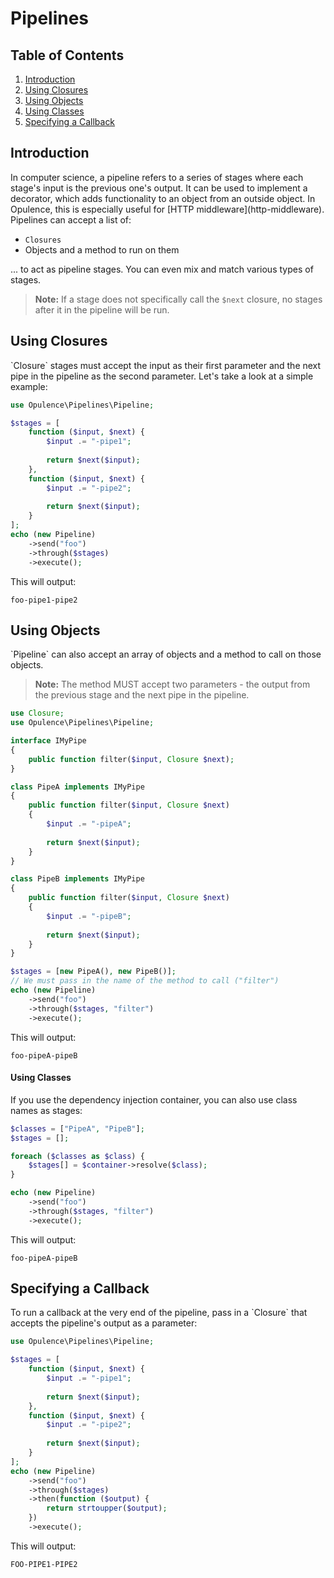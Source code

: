 # Pipelines

## Table of Contents
1. [Introduction](#introduction)
2. [Using Closures](#using-closures)
3. [Using Objects](#using-objects)
  1. [Using Classes](#using-classes)
4. [Specifying a Callback](#specifying-a-callback)

<h2 id="introduction">Introduction</h2>
In computer science, a pipeline refers to a series of stages where each stage's input is the previous one's output.  It can be used to implement a decorator, which adds functionality to an object from an outside object.  In Opulence, this is especially useful for [HTTP middleware](http-middleware).  Pipelines can accept a list of:
 
* `Closures`
* Objects and a method to run on them

... to act as pipeline stages.  You can even mix and match various types of stages.

> **Note:** If a stage does not specifically call the `$next` closure, no stages after it in the pipeline will be run.
  
<h2 id="using-closures">Using Closures</h2>
`Closure` stages must accept the input as their first parameter and the next pipe in the pipeline as the second parameter.  Let's take a look at a simple example:

```php
use Opulence\Pipelines\Pipeline;

$stages = [
    function ($input, $next) {
        $input .= "-pipe1";
        
        return $next($input);
    },
    function ($input, $next) {
        $input .= "-pipe2";
        
        return $next($input);
    }
];
echo (new Pipeline)
    ->send("foo")
    ->through($stages)
    ->execute();
```

This will output:

```
foo-pipe1-pipe2
```

<h2 id="using-objects">Using Objects</h2>
`Pipeline` can also accept an array of objects and a method to call on those objects.

> **Note:** The method MUST accept two parameters - the output from the previous stage and the next pipe in the pipeline.

```php
use Closure;
use Opulence\Pipelines\Pipeline;

interface IMyPipe
{
    public function filter($input, Closure $next);
}

class PipeA implements IMyPipe
{
    public function filter($input, Closure $next)
    {
        $input .= "-pipeA";
        
        return $next($input);
    }
}

class PipeB implements IMyPipe
{
    public function filter($input, Closure $next)
    {
        $input .= "-pipeB";
        
        return $next($input);
    }
}

$stages = [new PipeA(), new PipeB()];
// We must pass in the name of the method to call ("filter")
echo (new Pipeline)
    ->send("foo")
    ->through($stages, "filter")
    ->execute();
```

This will output:

```
foo-pipeA-pipeB
```

<h4 id="using-classes">Using Classes</h4>
If you use the dependency injection container, you can also use class names as stages:
 
```php
$classes = ["PipeA", "PipeB"];
$stages = [];

foreach ($classes as $class) {
    $stages[] = $container->resolve($class);
}

echo (new Pipeline)
    ->send("foo")
    ->through($stages, "filter")
    ->execute();
```

This will output:

```
foo-pipeA-pipeB
```

<h2 id="specifying-a-callback">Specifying a Callback</h2>
To run a callback at the very end of the pipeline, pass in a `Closure` that accepts the pipeline's output as a parameter:

```php
use Opulence\Pipelines\Pipeline;

$stages = [
    function ($input, $next) {
        $input .= "-pipe1";
        
        return $next($input);
    },
    function ($input, $next) {
        $input .= "-pipe2";
        
        return $next($input);
    }
];
echo (new Pipeline)
    ->send("foo")
    ->through($stages)
    ->then(function ($output) {
        return strtoupper($output);
    })
    ->execute();
```

This will output:

```
FOO-PIPE1-PIPE2
```